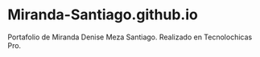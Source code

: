 # Miranda-Santiago.github.io
Portafolio de Miranda Denise Meza Santiago. Realizado en Tecnolochicas Pro.
